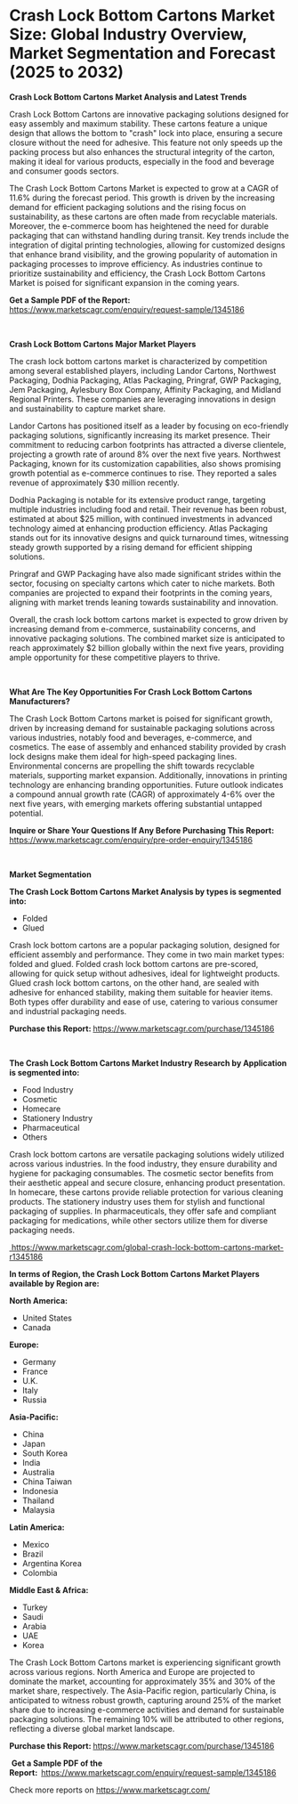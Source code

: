 <p><h1>Crash Lock Bottom Cartons Market Size: Global Industry Overview, Market Segmentation and Forecast (2025 to 2032)</h1></p><p><strong>Crash Lock Bottom Cartons Market Analysis and Latest Trends</strong></p>
<p><p>Crash Lock Bottom Cartons are innovative packaging solutions designed for easy assembly and maximum stability. These cartons feature a unique design that allows the bottom to "crash" lock into place, ensuring a secure closure without the need for adhesive. This feature not only speeds up the packing process but also enhances the structural integrity of the carton, making it ideal for various products, especially in the food and beverage and consumer goods sectors.</p><p>The Crash Lock Bottom Cartons Market is expected to grow at a CAGR of 11.6% during the forecast period. This growth is driven by the increasing demand for efficient packaging solutions and the rising focus on sustainability, as these cartons are often made from recyclable materials. Moreover, the e-commerce boom has heightened the need for durable packaging that can withstand handling during transit. Key trends include the integration of digital printing technologies, allowing for customized designs that enhance brand visibility, and the growing popularity of automation in packaging processes to improve efficiency. As industries continue to prioritize sustainability and efficiency, the Crash Lock Bottom Cartons Market is poised for significant expansion in the coming years.</p></p>
<p><strong>Get a Sample PDF of the Report:&nbsp;</strong> <a href="https://www.marketscagr.com/enquiry/request-sample/1345186?utm_campaign=3045&utm_medium=2&utm_source=Github&utm_content=ia&utm_term=08032025&utm_id=crash-lock-bottom-cartons">https://www.marketscagr.com/enquiry/request-sample/1345186</a></p>
<p>&nbsp;</p>
<p><strong>Crash Lock Bottom Cartons Major Market Players</strong></p>
<p><p>The crash lock bottom cartons market is characterized by competition among several established players, including Landor Cartons, Northwest Packaging, Dodhia Packaging, Atlas Packaging, Pringraf, GWP Packaging, Jem Packaging, Aylesbury Box Company, Affinity Packaging, and Midland Regional Printers. These companies are leveraging innovations in design and sustainability to capture market share.</p><p>Landor Cartons has positioned itself as a leader by focusing on eco-friendly packaging solutions, significantly increasing its market presence. Their commitment to reducing carbon footprints has attracted a diverse clientele, projecting a growth rate of around 8% over the next five years. Northwest Packaging, known for its customization capabilities, also shows promising growth potential as e-commerce continues to rise. They reported a sales revenue of approximately $30 million recently.</p><p>Dodhia Packaging is notable for its extensive product range, targeting multiple industries including food and retail. Their revenue has been robust, estimated at about $25 million, with continued investments in advanced technology aimed at enhancing production efficiency. Atlas Packaging stands out for its innovative designs and quick turnaround times, witnessing steady growth supported by a rising demand for efficient shipping solutions.</p><p>Pringraf and GWP Packaging have also made significant strides within the sector, focusing on specialty cartons which cater to niche markets. Both companies are projected to expand their footprints in the coming years, aligning with market trends leaning towards sustainability and innovation.</p><p>Overall, the crash lock bottom cartons market is expected to grow driven by increasing demand from e-commerce, sustainability concerns, and innovative packaging solutions. The combined market size is anticipated to reach approximately $2 billion globally within the next five years, providing ample opportunity for these competitive players to thrive.</p></p>
<p>&nbsp;</p>
<p><strong>What Are The Key Opportunities For Crash Lock Bottom Cartons Manufacturers?</strong></p>
<p><p>The Crash Lock Bottom Cartons market is poised for significant growth, driven by increasing demand for sustainable packaging solutions across various industries, notably food and beverages, e-commerce, and cosmetics. The ease of assembly and enhanced stability provided by crash lock designs make them ideal for high-speed packaging lines. Environmental concerns are propelling the shift towards recyclable materials, supporting market expansion. Additionally, innovations in printing technology are enhancing branding opportunities. Future outlook indicates a compound annual growth rate (CAGR) of approximately 4-6% over the next five years, with emerging markets offering substantial untapped potential.</p></p>
<p><strong>Inquire or Share Your Questions If Any Before Purchasing This Report:</strong> <a href="https://www.marketscagr.com/enquiry/pre-order-enquiry/1345186?utm_campaign=3045&utm_medium=2&utm_source=Github&utm_content=ia&utm_term=08032025&utm_id=crash-lock-bottom-cartons">https://www.marketscagr.com/enquiry/pre-order-enquiry/1345186</a></p>
<p>&nbsp;</p>
<p><strong>Market Segmentation</strong></p>
<p><strong>The Crash Lock Bottom Cartons Market Analysis by types is segmented into:</strong></p>
<p><ul><li>Folded</li><li>Glued</li></ul></p>
<p><p>Crash lock bottom cartons are a popular packaging solution, designed for efficient assembly and performance. They come in two main market types: folded and glued. Folded crash lock bottom cartons are pre-scored, allowing for quick setup without adhesives, ideal for lightweight products. Glued crash lock bottom cartons, on the other hand, are sealed with adhesive for enhanced stability, making them suitable for heavier items. Both types offer durability and ease of use, catering to various consumer and industrial packaging needs.</p></p>
<p><strong>Purchase this Report:&nbsp;</strong><a href="https://www.marketscagr.com/purchase/1345186?utm_campaign=3045&utm_medium=2&utm_source=Github&utm_content=ia&utm_term=08032025&utm_id=crash-lock-bottom-cartons">https://www.marketscagr.com/purchase/1345186</a></p>
<p>&nbsp;</p>
<p><strong>The Crash Lock Bottom Cartons Market Industry Research by Application is segmented into:</strong></p>
<p><ul><li>Food Industry</li><li>Cosmetic</li><li>Homecare</li><li>Stationery Industry</li><li>Pharmaceutical</li><li>Others</li></ul></p>
<p><p>Crash lock bottom cartons are versatile packaging solutions widely utilized across various industries. In the food industry, they ensure durability and hygiene for packaging consumables. The cosmetic sector benefits from their aesthetic appeal and secure closure, enhancing product presentation. In homecare, these cartons provide reliable protection for various cleaning products. The stationery industry uses them for stylish and functional packaging of supplies. In pharmaceuticals, they offer safe and compliant packaging for medications, while other sectors utilize them for diverse packaging needs.</p></p>
<p><a href="https://www.marketscagr.com/global-crash-lock-bottom-cartons-market-r1345186?utm_campaign=3045&utm_medium=2&utm_source=Github&utm_content=ia&utm_term=08032025&utm_id=crash-lock-bottom-cartons">&nbsp;https://www.marketscagr.com/global-crash-lock-bottom-cartons-market-r1345186</a></p>
<p><strong>In terms of Region, the Crash Lock Bottom Cartons Market Players available by Region are:</strong></p>
<p>
    <p> <strong> North America: </strong>
        <ul>
            <li>United States</li>
            <li>Canada</li>
        </ul>
        </p> 
    <p> <strong> Europe: </strong>
        <ul>
            <li>Germany</li>
            <li>France</li>
            <li>U.K.</li>
            <li>Italy</li>
            <li>Russia</li>
        </ul>
        </p> 
    <p> <strong> Asia-Pacific: </strong>
        <ul>
            <li>China</li>
            <li>Japan</li>
            <li>South Korea</li>
            <li>India</li>
            <li>Australia</li>
            <li>China Taiwan</li>
            <li>Indonesia</li>
            <li>Thailand</li>
            <li>Malaysia</li>
        </ul>
        </p> 
    <p> <strong> Latin America: </strong>
        <ul>
            <li>Mexico</li>
            <li>Brazil</li>
            <li>Argentina Korea</li>
            <li>Colombia</li>
        </ul>
        </p> 
    <p> <strong> Middle East & Africa: </strong>
        <ul>
            <li>Turkey</li>
            <li>Saudi</li>
            <li>Arabia</li>
            <li>UAE</li>
            <li>Korea</li>
        </ul>
    </p>
    </p>
<p><p>The Crash Lock Bottom Cartons market is experiencing significant growth across various regions. North America and Europe are projected to dominate the market, accounting for approximately 35% and 30% of the market share, respectively. The Asia-Pacific region, particularly China, is anticipated to witness robust growth, capturing around 25% of the market share due to increasing e-commerce activities and demand for sustainable packaging solutions. The remaining 10% will be attributed to other regions, reflecting a diverse global market landscape.</p></p>
<p><strong>Purchase this Report: </strong><a href="https://www.marketscagr.com/purchase/1345186?utm_campaign=3045&utm_medium=2&utm_source=Github&utm_content=ia&utm_term=08032025&utm_id=crash-lock-bottom-cartons">https://www.marketscagr.com/purchase/1345186</a></p>
<p>&nbsp;<strong>Get a Sample PDF of the Report:&nbsp;&nbsp;</strong><a href="https://www.marketscagr.com/enquiry/request-sample/1345186?utm_campaign=3045&utm_medium=2&utm_source=Github&utm_content=ia&utm_term=08032025&utm_id=crash-lock-bottom-cartons">https://www.marketscagr.com/enquiry/request-sample/1345186</a></p>
<p><strong></strong></p>
<p>Check more reports on <a href="https://www.marketscagr.com/?utm_campaign=3045&utm_medium=2&utm_source=Github&utm_content=ia&utm_term=08032025&utm_id=crash-lock-bottom-cartons">https://www.marketscagr.com/</a></p>